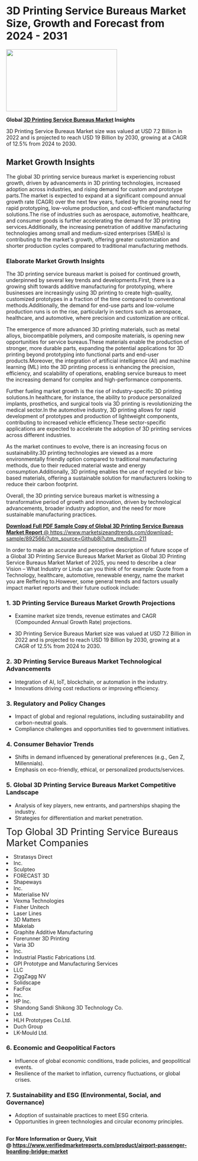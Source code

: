 <H1>3D Printing Service Bureaus Market Size, Growth and Forecast from 2024 - 2031</H1><img class="aligncenter size-medium wp-image-584254" src="https://thirdeyenews.in/wp-content/uploads/2024/09/Global-Market-Research-300x168.jpeg" alt="" width="300" height="168" /><p><strong>Global&nbsp;<a href="https://www.marketsizeandtrends.com/download-sample/892566/?utm_source=Github8j?utm_medium=211">3D Printing Service Bureaus Market</a> Insights</strong></p><p>3D Printing Service Bureaus Market size was valued at USD 7.2 Billion in 2022 and is projected to reach USD 19 Billion by 2030, growing at a CAGR of 12.5% from 2024 to 2030.</p><p><h2>Market Growth Insights</h2> <p>The global 3D printing service bureaus market is experiencing robust growth, driven by advancements in 3D printing technologies, increased adoption across industries, and rising demand for custom and prototype parts.The market is expected to expand at a significant compound annual growth rate (CAGR) over the next few years, fueled by the growing need for rapid prototyping, low-volume production, and cost-efficient manufacturing solutions.The rise of industries such as aerospace, automotive, healthcare, and consumer goods is further accelerating the demand for 3D printing services.Additionally, the increasing penetration of additive manufacturing technologies among small and medium-sized enterprises (SMEs) is contributing to the market's growth, offering greater customization and shorter production cycles compared to traditional manufacturing methods.</p> <p><a href="download-sample-link"></a></p> <h3>Elaborate Market Growth Insights</h3> <p>The 3D printing service bureaus market is poised for continued growth, underpinned by several key trends and developments.First, there is a growing shift towards additive manufacturing for prototyping, where businesses are increasingly using 3D printing to create high-quality, customized prototypes in a fraction of the time compared to conventional methods.Additionally, the demand for end-use parts and low-volume production runs is on the rise, particularly in sectors such as aerospace, healthcare, and automotive, where precision and customization are critical.</p> <p>The emergence of more advanced 3D printing materials, such as metal alloys, biocompatible polymers, and composite materials, is opening new opportunities for service bureaus.These materials enable the production of stronger, more durable parts, expanding the potential applications for 3D printing beyond prototyping into functional parts and end-user products.Moreover, the integration of artificial intelligence (AI) and machine learning (ML) into the 3D printing process is enhancing the precision, efficiency, and scalability of operations, enabling service bureaus to meet the increasing demand for complex and high-performance components.</p> <p>Further fueling market growth is the rise of industry-specific 3D printing solutions.In healthcare, for instance, the ability to produce personalized implants, prosthetics, and surgical tools via 3D printing is revolutionizing the medical sector.In the automotive industry, 3D printing allows for rapid development of prototypes and production of lightweight components, contributing to increased vehicle efficiency.These sector-specific applications are expected to accelerate the adoption of 3D printing services across different industries.</p> <p>As the market continues to evolve, there is an increasing focus on sustainability.3D printing technologies are viewed as a more environmentally friendly option compared to traditional manufacturing methods, due to their reduced material waste and energy consumption.Additionally, 3D printing enables the use of recycled or bio-based materials, offering a sustainable solution for manufacturers looking to reduce their carbon footprint.</p> <p>Overall, the 3D printing service bureaus market is witnessing a transformative period of growth and innovation, driven by technological advancements, broader industry adoption, and the need for more sustainable manufacturing practices.</p> <p><a href="get-more-link"></p><p><span class=""><strong>Download Full PDF Sample Copy of Global 3D Printing Service Bureaus Market Report</strong> @ <a href="https://www.marketsizeandtrends.com/download-sample/892566/?utm_source=Github8j?utm_medium=211" target="_blank">https://www.marketsizeandtrends.com/download-sample/892566/?utm_source=Github8j?utm_medium=211</a></span></p><p>In order to make an accurate and perceptive description of future scope of a Global&nbsp;3D Printing Service Bureaus Market Market as Global&nbsp;3D Printing Service Bureaus Market Market of 2025, you need to describe a clear Vision &ndash; What Industry or Linda can you think of for example: Quote from a Technology, healthcare, automotive, renewable energy, name the market you are Reffering to.However, some general trends and factors usually impact market reports and their future outlook include:</p><h3>1.&nbsp;<strong>3D Printing Service Bureaus Market Growth Projections</strong></h3><ul><li>Examine market size trends, revenue estimates and CAGR (Compounded Annual Growth Rate) projections.</li><li><p>3D Printing Service Bureaus Market size was valued at USD 7.2 Billion in 2022 and is projected to reach USD 19 Billion by 2030, growing at a CAGR of 12.5% from 2024 to 2030.</p></li></ul><h3>2.&nbsp;<strong>3D Printing Service Bureaus Market Technological Advancements</strong></h3><ul><li>Integration of AI, IoT, blockchain, or automation in the industry.</li><li>Innovations driving cost reductions or improving efficiency.</li></ul><h3>3.&nbsp;<strong>Regulatory and Policy Changes</strong></h3><ul><li>Impact of global and regional regulations, including sustainability and carbon-neutral goals.</li><li>Compliance challenges and opportunities tied to government initiatives.</li></ul><h3>4.&nbsp;<strong>Consumer Behavior Trends</strong></h3><ul><li>Shifts in demand influenced by generational preferences (e.g., Gen Z, Millennials).</li><li>Emphasis on eco-friendly, ethical, or personalized products/services.</li></ul><h3>5.&nbsp;<strong>Global 3D Printing Service Bureaus Market Competitive Landscape</strong></h3><ul><li>Analysis of key players, new entrants, and partnerships shaping the industry.</li><li>Strategies for differentiation and market penetration.</li></ul><p data-pm-slice="1 1 []"><span style="color: inherit; font-family: inherit; font-size: 25px;">Top Global 3D Printing Service Bureaus Market Companies</span></p><div class="" data-test-id=""><p><li>Stratasys Direct</li><li> Inc.</li><li> Sculpteo</li><li> FORECAST 3D</li><li> Shapeways</li><li> Inc.</li><li> Materialise NV</li><li> Vexma Technologies</li><li> Fisher Unitech</li><li> Laser Lines</li><li> 3D Matters</li><li> Makelab</li><li> Graphite Additive Manufacturing</li><li> Forerunner 3D Printing</li><li> Varia 3D</li><li> Inc.</li><li> Industrial Plastic Fabrications Ltd.</li><li> GPI Prototype and Manufacturing Services</li><li> LLC</li><li> ZiggZagg NV</li><li> Solidscape</li><li> FacFox</li><li> Inc.</li><li> HP Inc.</li><li> Shandong Sandi Shikong 3D Technology Co.</li><li> Ltd.</li><li> HLH Prototypes Co.Ltd.</li><li> Duch Group</li><li> LK-Mould Ltd.</li></p></div><h3>6.&nbsp;<strong>Economic and Geopolitical Factors</strong></h3><ul><li>Influence of global economic conditions, trade policies, and geopolitical events.</li><li>Resilience of the market to inflation, currency fluctuations, or global crises.</li></ul><h3>7.&nbsp;<strong>Sustainability and ESG (Environmental, Social, and Governance)</strong></h3><ul><li>Adoption of sustainable practices to meet ESG criteria.</li><li>Opportunities in green technologies and circular economy principles.</li></ul><h2><strong style="font-size: 14px;">For More Information or Query, Visit @&nbsp;</strong><a style="background-color: #ffffff; font-size: 14px;" href="https://www.marketsizeandtrends.com/report/3d-printing-service-bureaus-market/" target="_blank">https://www.verifiedmarketreports.com/product/airport-passenger-boarding-bridge-market</a></h2>